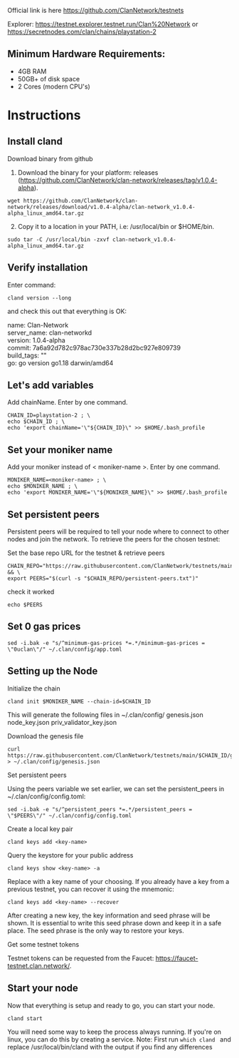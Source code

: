 Official link is here https://github.com/ClanNetwork/testnets

Explorer: https://testnet.explorer.testnet.run/Clan%20Network or https://secretnodes.com/clan/chains/playstation-2

## Minimum Hardware Requirements:

- 4GB RAM
- 50GB+ of disk space
- 2 Cores (modern CPU's)


# Instructions


## Install cland
Download binary from github

1. Download the binary for your platform: releases (https://github.com/ClanNetwork/clan-network/releases/tag/v1.0.4-alpha).
```
wget https://github.com/ClanNetwork/clan-network/releases/download/v1.0.4-alpha/clan-network_v1.0.4-alpha_linux_amd64.tar.gz
```

2. Copy it to a location in your PATH, i.e: /usr/local/bin or $HOME/bin.
```
sudo tar -C /usr/local/bin -zxvf clan-network_v1.0.4-alpha_linux_amd64.tar.gz
```

## Verify installation

Enter command: 
```
cland version --long
```
and check this out that everything is OK:

name: Clan-Network  
server_name: clan-networkd  
version: 1.0.4-alpha  
commit: 7a6a92d782c978ac730e337b28d2bc927e809739  
build_tags: ""  
go: go version go1.18 darwin/amd64  


## Let's add variables

Add chainName. Enter by one command.

``` 
CHAIN_ID=playstation-2 ; \
echo $CHAIN_ID ; \
echo 'export chainName='\"${CHAIN_ID}\" >> $HOME/.bash_profile
```

## Set your moniker name
Add your moniker instead of < moniker-name >. Enter by one command.

```
MONIKER_NAME=<moniker-name> ; \
echo $MONIKER_NAME ; \
echo 'export MONIKER_NAME='\"${MONIKER_NAME}\" >> $HOME/.bash_profile
```

## Set persistent peers

Persistent peers will be required to tell your node where to connect to other nodes and join the network. To retrieve the peers for the chosen testnet:

Set the base repo URL for the testnet & retrieve peers
```
CHAIN_REPO="https://raw.githubusercontent.com/ClanNetwork/testnets/main/$CHAIN_ID" && \
export PEERS="$(curl -s "$CHAIN_REPO/persistent-peers.txt")"
```

check it worked
```
echo $PEERS
```

## Set 0 gas prices
```
sed -i.bak -e "s/^minimum-gas-prices *=.*/minimum-gas-prices = \"0uclan\"/" ~/.clan/config/app.toml
```  

## Setting up the Node


Initialize the chain
```
cland init $MONIKER_NAME --chain-id=$CHAIN_ID
```  

This will generate the following files in ~/.clan/config/
genesis.json
node_key.json
priv_validator_key.json

Download the genesis file
```
curl https://raw.githubusercontent.com/ClanNetwork/testnets/main/$CHAIN_ID/genesis.json > ~/.clan/config/genesis.json
```  

Set persistent peers

Using the peers variable we set earlier, we can set the persistent_peers in ~/.clan/config/config.toml:
```
sed -i.bak -e "s/^persistent_peers *=.*/persistent_peers = \"$PEERS\"/" ~/.clan/config/config.toml
```
Create a local key pair
```
cland keys add <key-name>
```
Query the keystore for your public address
```
cland keys show <key-name> -a
```
Replace <key-name> with a key name of your choosing.
If you already have a key from a previous testnet, you can recover it using the mnemonic:
```
cland keys add <key-name> --recover
```
After creating a new key, the key information and seed phrase will be shown. It is essential to write this seed phrase down and keep it in a safe place. The seed phrase is the only way to restore your keys.


Get some testnet tokens

Testnet tokens can be requested from the Faucet: https://faucet-testnet.clan.network/.

## Start your node
  
  Now that everything is setup and ready to go, you can start your node.
  
  ```
  cland start
  ```
 You will need some way to keep the process always running. If you're on linux, you can do this by creating a service. 
Note: First run ```which cland ``` and replace /usr/local/bin/cland with the output if you find any differences 

